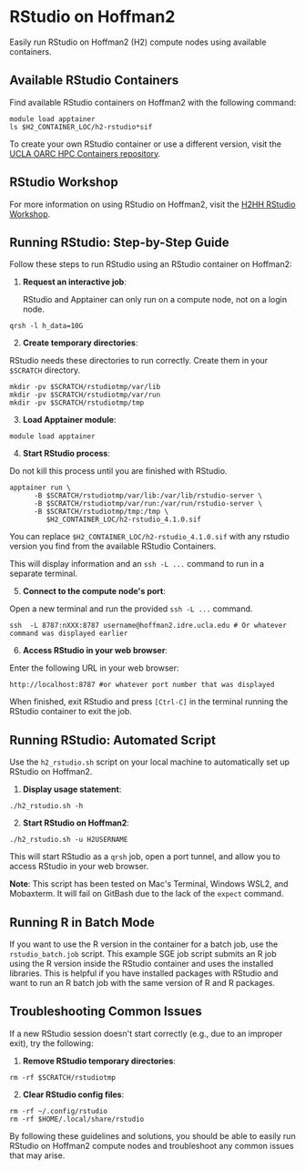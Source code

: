 # RStudio on Hoffman2

Easily run RStudio on Hoffman2 (H2) compute nodes using available containers.

## Available RStudio Containers

Find available RStudio containers on Hoffman2 with the following command:

```
module load apptainer
ls $H2_CONTAINER_LOC/h2-rstudio*sif
```

To create your own RStudio container or use a different version, visit the [UCLA OARC HPC Containers repository](https://github.com/ucla-oarc-hpc/hpc_containers).

## RStudio Workshop

For more information on using RStudio on Hoffman2, visit the [H2HH RStudio Workshop](https://github.com/ucla-oarc-hpc/H2HH_rstudio).

## Running RStudio: Step-by-Step Guide

Follow these steps to run RStudio using an RStudio container on Hoffman2:

1. **Request an interactive job**:

   RStudio and Apptainer can only run on a compute node, not on a login node.

```
qrsh -l h_data=10G
```

2. **Create temporary directories**:

RStudio needs these directories to run correctly. Create them in your `$SCRATCH` directory.

```
mkdir -pv $SCRATCH/rstudiotmp/var/lib
mkdir -pv $SCRATCH/rstudiotmp/var/run
mkdir -pv $SCRATCH/rstudiotmp/tmp
```

3. **Load Apptainer module**:

```
module load apptainer
```

4. **Start RStudio process**:

Do not kill this process until you are finished with RStudio.

```
apptainer run \
      -B $SCRATCH/rstudiotmp/var/lib:/var/lib/rstudio-server \
      -B $SCRATCH/rstudiotmp/var/run:/var/run/rstudio-server \
      -B $SCRATCH/rstudiotmp/tmp:/tmp \
         $H2_CONTAINER_LOC/h2-rstudio_4.1.0.sif
```

You can replace `$H2_CONTAINER_LOC/h2-rstudio_4.1.0.sif` with any rstudio version you find from the available RStudio Containers.

This will display information and an `ssh -L ...` command to run in a separate terminal.

5. **Connect to the compute node's port**:

Open a new terminal and run the provided `ssh -L ...` command.

```
ssh  -L 8787:nXXX:8787 username@hoffman2.idre.ucla.edu # Or whatever command was displayed earlier 
```


6. **Access RStudio in your web browser**:

Enter the following URL in your web browser:

```
http://localhost:8787 #or whatever port number that was displayed
```


When finished, exit RStudio and press `[Ctrl-C]` in the terminal running the RStudio container to exit the job.

## Running RStudio: Automated Script

Use the `h2_rstudio.sh` script on your local machine to automatically set up RStudio on Hoffman2.

1. **Display usage statement**:

```
./h2_rstudio.sh -h
```

2. **Start RStudio on Hoffman2**:

```
./h2_rstudio.sh -u H2USERNAME
```


This will start RStudio as a `qrsh` job, open a port tunnel, and allow you to access RStudio in your web browser.

**Note**: This script has been tested on Mac's Terminal, Windows WSL2, and Mobaxterm. It will fail on GitBash due to the lack of the `expect` command.

## Running R in Batch Mode

If you want to use the R version in the container for a batch job, use the `rstudio_batch.job` script. This example SGE job script submits an R job using the R version inside the RStudio container and uses the installed libraries. This is helpful if you have installed packages with RStudio and want to run an R batch job with the same version of R and R packages.

## Troubleshooting Common Issues

If a new RStudio session doesn't start correctly (e.g., due to an improper exit), try the following:

1. **Remove RStudio temporary directories**:

```
rm -rf $SCRATCH/rstudiotmp
```

2. **Clear RStudio config files**:

```
rm -rf ~/.config/rstudio
rm -rf $HOME/.local/share/rstudio
```

By following these guidelines and solutions, you should be able to easily run RStudio on Hoffman2 compute nodes and troubleshoot any common issues that may arise.



